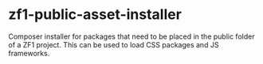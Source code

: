 zf1-public-asset-installer
=============================

Composer installer for packages that need to be placed in the public folder of a
ZF1 project. This can be used to load CSS packages and JS frameworks.
